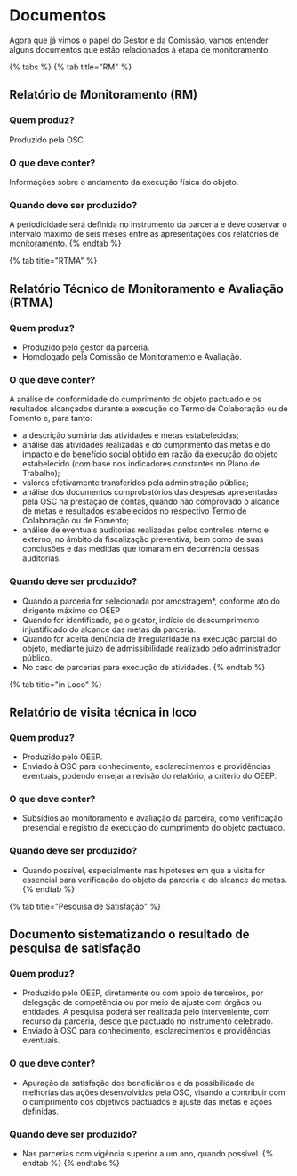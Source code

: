 # Documentos

Agora que já vimos o papel do Gestor e da Comissão, vamos entender alguns documentos que estão relacionados à etapa de monitoramento.

{% tabs %}
{% tab title="RM" %}
## Relatório de Monitoramento (RM)

### Quem produz?

Produzido pela OSC

### O que deve conter?

Informações sobre o andamento da execução física do objeto.

### Quando deve ser produzido?

A periodicidade será definida no instrumento da parceria e deve observar o intervalo máximo de seis meses entre as apresentações dos relatórios de monitoramento.
{% endtab %}

{% tab title="RTMA" %}
## Relatório Técnico de Monitoramento e Avaliação (RTMA)

### Quem produz?

* Produzido pelo gestor da parceria.&#x20;
* Homologado pela Comissão de Monitoramento e Avaliação.

### O que deve conter?

A análise de conformidade do cumprimento do objeto pactuado e os resultados alcançados durante a execução do Termo de Colaboração ou de Fomento e, para tanto:&#x20;

* a descrição sumária das atividades e metas estabelecidas;&#x20;
* análise das atividades realizadas e do cumprimento das metas e do impacto e do benefício social obtido em razão da execução do objeto estabelecido (com base nos indicadores constantes no Plano de Trabalho);
* valores efetivamente transferidos pela administração pública;&#x20;
* análise dos documentos comprobatórios das despesas apresentadas pela OSC na prestação de contas, quando não comprovado o alcance de metas e resultados estabelecidos no respectivo Termo de Colaboração ou de Fomento;&#x20;
* análise de eventuais auditorias realizadas pelos controles interno e externo, no âmbito da fiscalização preventiva, bem como de suas conclusões e das medidas que tomaram em decorrência dessas auditorias.

### Quando deve ser produzido?

* Quando a parceria for selecionada por amostragem\*, conforme ato do dirigente máximo do OEEP
* Quando for identificado, pelo gestor, indício de descumprimento injustificado do alcance das metas da parceria.&#x20;
* Quando for aceita denúncia de irregularidade na execução parcial do objeto, mediante juízo de admissibilidade realizado pelo administrador público.
* &#x20;No caso de parcerias para execução de atividades.
{% endtab %}

{% tab title="in Loco" %}
## Relatório de visita técnica in loco

### Quem produz?

* Produzido pelo OEEP.&#x20;
* Enviado à OSC para conhecimento, esclarecimentos e providências eventuais, podendo ensejar a revisão do relatório, a critério do OEEP.

### O que deve conter?&#x20;

* Subsídios ao monitoramento e avaliação da parceira, como verificação presencial e registro da execução do cumprimento do objeto pactuado.

### Quando deve ser produzido?

* Quando possível, especialmente nas hipóteses em que a visita for essencial para verificação do objeto da parceria e do alcance de metas.
{% endtab %}

{% tab title="Pesquisa de Satisfação" %}
## Documento sistematizando o resultado de pesquisa de satisfação

### Quem produz?

* Produzido pelo OEEP, diretamente ou com apoio de terceiros, por delegação de competência ou por meio de ajuste com órgãos ou entidades. A pesquisa poderá ser realizada pelo interveniente, com recurso da parceria, desde que pactuado no instrumento celebrado.&#x20;
* Enviado à OSC para conhecimento, esclarecimentos e providências eventuais.

### O que deve conter?&#x20;

* Apuração da satisfação dos beneficiários e da possibilidade de melhorias das ações desenvolvidas pela OSC, visando a contribuir com o cumprimento dos objetivos pactuados e ajuste das metas e ações definidas.

### Quando deve ser produzido?

* Nas parcerias com vigência superior a um ano, quando possível.
{% endtab %}
{% endtabs %}

